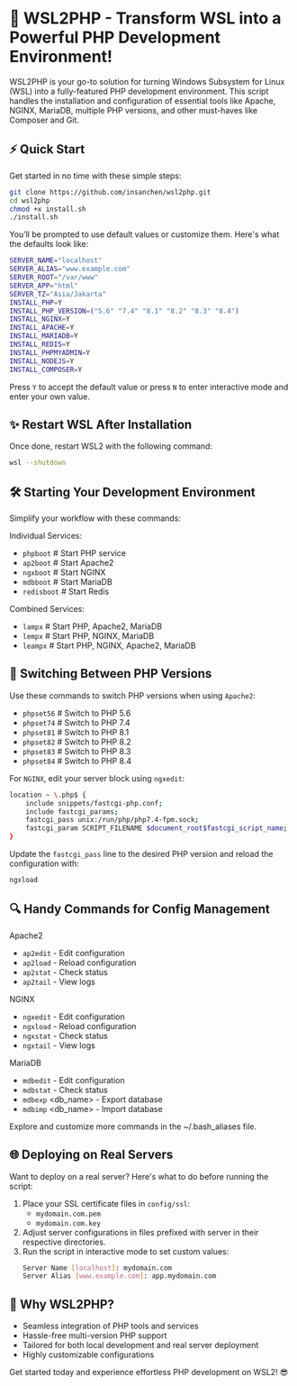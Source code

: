 # 🚀 WSL2PHP - Transform WSL into a Powerful PHP Development Environment!

WSL2PHP is your go-to solution for turning Windows Subsystem for Linux (WSL) into a fully-featured PHP development environment. This script handles the installation and configuration of essential tools like Apache, NGINX, MariaDB, multiple PHP versions, and other must-haves like Composer and Git.

## ⚡ Quick Start

Get started in no time with these simple steps:

```bash
git clone https://github.com/insanchen/wsl2php.git
cd wsl2php
chmod +x install.sh
./install.sh
```

You’ll be prompted to use default values or customize them. Here's what the defaults look like:

```bash
SERVER_NAME="localhost"
SERVER_ALIAS="www.example.com"
SERVER_ROOT="/var/www"
SERVER_APP="html"
SERVER_TZ="Asia/Jakarta"
INSTALL_PHP=Y
INSTALL_PHP_VERSION=("5.6" "7.4" "8.1" "8.2" "8.3" "8.4")
INSTALL_NGINX=Y
INSTALL_APACHE=Y
INSTALL_MARIADB=Y
INSTALL_REDIS=Y
INSTALL_PHPMYADMIN=Y
INSTALL_NODEJS=Y
INSTALL_COMPOSER=Y
```

Press `Y` to accept the default value or press `N` to enter interactive mode and enter your own value.

## ✨ Restart WSL After Installation

Once done, restart WSL2 with the following command:

```bash
wsl --shutdown
```

## 🛠️ Starting Your Development Environment

Simplify your workflow with these commands:

Individual Services:

-   `phpboot` # Start PHP service
-   `ap2boot` # Start Apache2
-   `ngxboot` # Start NGINX
-   `mdbboot` # Start MariaDB
-   `redisboot` # Start Redis

Combined Services:

-   `lampx` # Start PHP, Apache2, MariaDB
-   `lempx` # Start PHP, NGINX, MariaDB
-   `leampx` # Start PHP, NGINX, Apache2, MariaDB

## 🌈 Switching Between PHP Versions

Use these commands to switch PHP versions when using `Apache2`:

-   `phpset56` # Switch to PHP 5.6
-   `phpset74` # Switch to PHP 7.4
-   `phpset81` # Switch to PHP 8.1
-   `phpset82` # Switch to PHP 8.2
-   `phpset83` # Switch to PHP 8.3
-   `phpset84` # Switch to PHP 8.4

For `NGINX`, edit your server block using `ngxedit`:

```bash
location ~ \.php$ {
    include snippets/fastcgi-php.conf;
    include fastcgi_params;
    fastcgi_pass unix:/run/php/php7.4-fpm.sock;
    fastcgi_param SCRIPT_FILENAME $document_root$fastcgi_script_name;
}
```

Update the `fastcgi_pass` line to the desired PHP version and reload the configuration with:

```bash
ngxload
```

## 🔍 Handy Commands for Config Management

Apache2

-   `ap2edit` - Edit configuration
-   `ap2load` - Reload configuration
-   `ap2stat` - Check status
-   `ap2tail` - View logs

NGINX

-   `ngxedit` - Edit configuration
-   `ngxload` - Reload configuration
-   `ngxstat` - Check status
-   `ngxtail` - View logs

MariaDB

-   `mdbedit` - Edit configuration
-   `mdbstat` - Check status
-   `mdbexp` <db_name> - Export database
-   `mdbimp` <file> <db_name> - Import database

Explore and customize more commands in the ~/.bash_aliases file.

## 🌐 Deploying on Real Servers

Want to deploy on a real server? Here's what to do before running the script:

1.  Place your SSL certificate files in `config/ssl`:
    -   `mydomain.com.pem`
    -   `mydomain.com.key`
2.  Adjust server configurations in files prefixed with server in their respective directories.
3.  Run the script in interactive mode to set custom values:
    ```bash
    Server Name [localhost]: mydomain.com
    Server Alias [www.example.com]: app.mydomain.com
    ```

## 🌟 Why WSL2PHP?

-   Seamless integration of PHP tools and services
-   Hassle-free multi-version PHP support
-   Tailored for both local development and real server deployment
-   Highly customizable configurations

Get started today and experience effortless PHP development on WSL2! 😎
